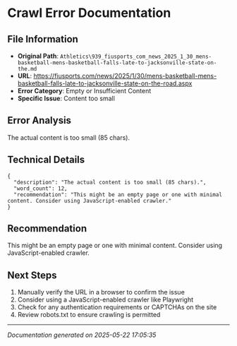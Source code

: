 # Crawl Error Documentation

## File Information
- **Original Path**: `Athletics\939_fiusports_com_news_2025_1_30_mens-basketball-mens-basketball-falls-late-to-jacksonville-state-on-the.md`
- **URL**: https://fiusports.com/news/2025/1/30/mens-basketball-mens-basketball-falls-late-to-jacksonville-state-on-the-road.aspx
- **Error Category**: Empty or Insufficient Content
- **Specific Issue**: Content too small

## Error Analysis
The actual content is too small (85 chars).

## Technical Details
```
{
  "description": "The actual content is too small (85 chars).",
  "word_count": 12,
  "recommendation": "This might be an empty page or one with minimal content. Consider using JavaScript-enabled crawler."
}
```

## Recommendation
This might be an empty page or one with minimal content. Consider using JavaScript-enabled crawler.

## Next Steps
1. Manually verify the URL in a browser to confirm the issue
2. Consider using a JavaScript-enabled crawler like Playwright
3. Check for any authentication requirements or CAPTCHAs on the site
4. Review robots.txt to ensure crawling is permitted

---
*Documentation generated on 2025-05-22 17:05:35*
